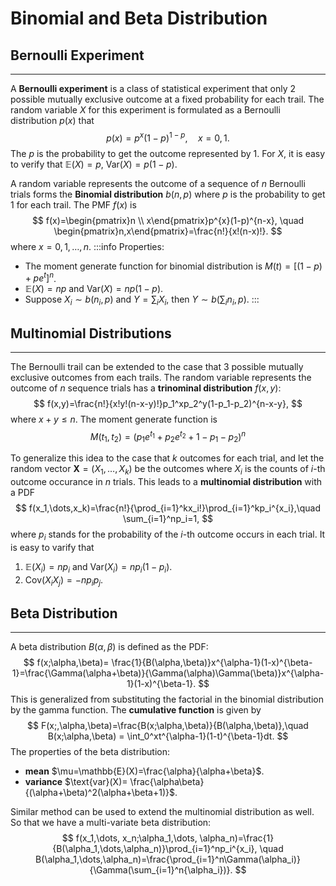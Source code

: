 # Binomial and Beta Distribution

## Bernoulli Experiment
---
A **Bernoulli experiment** is a class of statistical experiment that only 2 possible mutually exclusive outcome at a fixed probability for each trail. The random variable $X$ for this experiment is formulated as a Bernoulli distribution $p(x)$ that
$$
p(x)=p^x(1-p)^{1-p},\quad x=0,1.
$$
The $p$ is the probability to get the outcome represented by $1$. For $X$, it is easy to verify that $\mathbb{E}(X)=p$, $\text{Var}(X)=p(1-p)$. 

A random variable represents the outcome of a sequence of $n$ Bernoulli trials forms the **Binomial distribution** $b(n,p)$ where $p$ is the probability to get 1 for each trail. The PMF $f(x)$ is
$$
f(x)=\begin{pmatrix}n \\ x\end{pmatrix}p^{x}(1-p)^{n-x}, \quad \begin{pmatrix}n,x\end{pmatrix}=\frac{n!}{x!(n-x)!}.
$$
where $x=0,1,\dots, n$. 
:::info Properties:
* The moment generate function for binomial distribution is $M(t)=[(1-p)+pe^t]^n$.
* $\mathbb{E}(X)=np$ and $\text{Var}(X)=np(1-p)$. 
* Suppose $X_i\sim b(n_i,p)$ and $Y=\sum_iX_i$, then $Y\sim b(\sum_in_i,p)$. 
:::

## Multinomial Distributions
---
The Bernoulli trail can be extended to the case that 3 possible mutually exclusive outcomes from each trails. The random variable represents the outcome of $n$ sequence trials has a **trinominal distribution** $f(x,y)$:
$$
f(x,y)=\frac{n!}{x!y!(n-x-y)!}p_1^xp_2^y(1-p_1-p_2)^{n-x-y},
$$ 
where $x+y\le n$. The moment generate function is
$$
M(t_1,t_2)=(p_1e^{t_1}+p_2e^{t_2}+1-p_1-p_2)^n
$$

To generalize this idea to the case that $k$ outcomes for each trial, and let the random vector $\boldsymbol{X}=(X_1,\dots,X_k)$ be the outcomes where $X_i$ is the counts of $i$-th outcome occurance in $n$ trials. This leads to a **multinomial distribution** with a PDF
$$
f(x_1,\dots,x_k)=\frac{n!}{\prod_{i=1}^kx_i!}\prod_{i=1}^kp_i^{x_i},\quad \sum_{i=1}^np_i=1,
$$
where $p_i$ stands for the probability of the $i$-th outcome occurs in each trial. It is easy to varify that
1. $\mathbb{E}(X_i)=np_i$ and $\text{Var}(X_i)=np_i(1-p_i)$.
2. $\text{Cov}(X_iX_j)=-np_ip_j$. 

## Beta Distribution
---
A beta distribution $B(\alpha,\beta)$ is defined as the PDF:
$$
f(x;\alpha,\beta)= \frac{1}{B(\alpha,\beta)}x^{\alpha-1}(1-x)^{\beta-1}=\frac{\Gamma(\alpha+\beta)}{\Gamma(\alpha)\Gamma(\beta)}x^{\alpha-1}(1-x)^{\beta-1}.
$$
This is generalized from substituting the factorial in the binomial distribution by the gamma function. The **cumulative function** is given by
$$
F(x;,\alpha,\beta)=\frac{B(x;\alpha,\beta)}{B(\alpha,\beta)},\quad B(x;\alpha,\beta) = \int_0^xt^{\alpha-1}(1-t)^{\beta-1}dt.
$$
The properties of the beta distribution:
* **mean** $\mu=\mathbb{E}(X)=\frac{\alpha}{\alpha+\beta}$.
* **variance** $\text{var}(X)= \frac{\alpha\beta}{(\alpha+\beta)^2(\alpha+\beta+1)}$.

Similar method can be used to extend the multinomial distribution as well. So that we have a multi-variate beta distribution:
$$
f(x_1,\dots, x_n;\alpha_1,\dots, \alpha_n)=\frac{1}{B(\alpha_1,\dots,\alpha_n)}\prod_{i=1}^np_i^{x_i}, \quad B(\alpha_1,\dots,\alpha_n)=\frac{\prod_{i=1}^n\Gamma(\alpha_i)}{\Gamma(\sum_{i=1}^n{\alpha_i})}.
$$